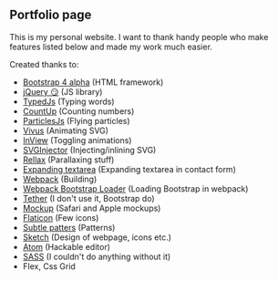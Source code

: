 ## Portfolio page

This is my personal website. I want to thank handy people who make features listed below and made my work much easier. 

Created thanks to:
* [Bootstrap 4 alpha](https://www.getbootstrap.com "Bootstrap") (HTML framework)
* [jQuery 😏](https://jquery.com "Jquery") (JS library)
* [TypedJs](http://www.mattboldt.com/demos/typed-js/ "Typed JS") (Typing words)
* [CountUp](https://inorganik.github.io/countUp.js/ "CountUp") (Counting numbers)
* [ParticlesJs](http://vincentgarreau.com/particles.js/ "ParticlesJs") (Flying particles)
* [Vivus](https://maxwellito.github.io/vivus/ "Vivus") (Animating SVG)
* [InView](https://github.com/camwiegert/in-view "inView") (Toggling animations)
* [SVGInjector](https://github.com/iconic/SVGInjector "SVGInjector") (Injecting/inlining SVG)
* [Rellax](https://github.com/dixonandmoe/rellax "Rellax") (Parallaxing stuff)
* [Expanding textarea](https://github.com/bgrins/ExpandingTextareas "Expanding area") (Expanding textarea in contact form)
* [Webpack](https://webpack.github.io "Webpack") (Building)
* [Webpack Bootstrap Loader](https://github.com/shakacode/bootstrap-loader "Webpack Bootstrap loader") (Loading Bootstrap in webpack)
* [Tether](http://tether.io "Tether") (I don't use it, Bootstrap do)
* [Mockup](http://creativebooster.net "creativebooster") (Safari and Apple mockups)
* [Flaticon](http://flaticon.com/ "Flaticon") (Few icons)
* [Subtle patters](https://www.toptal.com/designers/subtlepatterns/ "Subtle patterns") (Patterns)
* [Sketch](https://www.sketchapp.com "Sketch") (Design of webpage, icons etc.)
* [Atom](https://atom.io "Atom") (Hackable editor)
* [SASS](http://sass-lang.com "Sass") (I couldn't do anything without it)
* Flex, Css Grid
